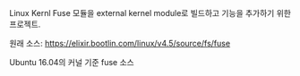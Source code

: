 Linux Kernl Fuse 모듈을 external kernel module로 빌드하고 기능을 추가하기 위한 프로젝트.

원래 소스: https://elixir.bootlin.com/linux/v4.5/source/fs/fuse

Ubuntu 16.04의 커널 기준 fuse 소스
